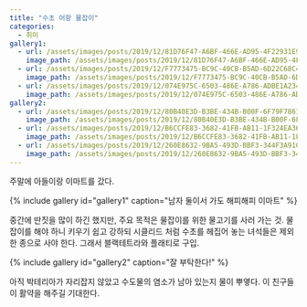 ```yaml
---
title: "수초 어항 물잡이"
categories:
  - 취미
gallery1:
  - url: /assets/images/posts/2019/12/81D76F47-A6BF-466E-AD95-4F22931E9E58_1_105_c.jpeg
    image_path: /assets/images/posts/2019/12/81D76F47-A6BF-466E-AD95-4F22931E9E58_1_105_c.jpeg
  - url: /assets/images/posts/2019/12/F7773475-BC9C-40CB-B5AD-6D22C68C4EDC_1_105_c.jpeg
    image_path: /assets/images/posts/2019/12/F7773475-BC9C-40CB-B5AD-6D22C68C4EDC_1_105_c.jpeg
  - url: /assets/images/posts/2019/12/074E975C-6503-486E-A786-ADBE1A2348E5_1_105_c.jpeg
    image_path: /assets/images/posts/2019/12/074E975C-6503-486E-A786-ADBE1A2348E5_1_105_c.jpeg
gallery2:
  - url: /assets/images/posts/2019/12/80B40E3D-B3BE-434B-B00F-6F79F78612E5_1_105_c.jpeg
    image_path: /assets/images/posts/2019/12/80B40E3D-B3BE-434B-B00F-6F79F78612E5_1_105_c.jpeg
  - url: /assets/images/posts/2019/12/B6CCFE83-3682-41FB-AB11-1F324EA36742_1_105_c.jpeg
    image_path: /assets/images/posts/2019/12/B6CCFE83-3682-41FB-AB11-1F324EA36742_1_105_c.jpeg
  - url: /assets/images/posts/2019/12/260E8632-9BA5-493D-BBF3-344F3A91C82C_1_105_c.jpeg
    image_path: /assets/images/posts/2019/12/260E8632-9BA5-493D-BBF3-344F3A91C82C_1_105_c.jpeg
---
```


주말에 아들이랑 이마트를 갔다.

{% include gallery id="gallery1" caption="남자 둘이서 가도 해피해피 이마트" %}

중간에 딴짓을 많이 하긴 했지만, 주요 목적은 물잡이를 위한 물고기를 사러 가는 것. 물잡이를 해야 하니 키우기 쉽고 강하되 시클리드 처럼 수초를 헤집어 놓는 녀석들은 제외한 종으로 사야 한다. 그래서 블랙테트라와 플래티로 구입.

{% include gallery id="gallery2" caption="잘 부탁한다!" %}

아직 박테리아가 자리잡지 않았고 수도물의 염소가 남아 있는지 물이 뿌옇다. 이 친구들이 활약을 해주길 기대한다.
